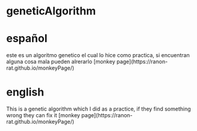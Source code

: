 # geneticAlgorithm
<h1>español</h1>
este es un algoritmo genetico el cual lo hice como practica, si encuentran alguna cosa mala pueden  alrerarlo
[monkey page](https://ranon-rat.github.io/monkeyPage/)

<h1>english</h1>
This is a genetic algorithm which I did as a practice, if they find something wrong they can fix it
[monkey page](https://ranon-rat.github.io/monkeyPage/)
